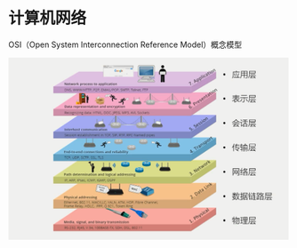 # 计算机网络

OSI（Open System Interconnection Reference Model）概念模型

![image-20210326234023331](images/计算机网络/image-20210326234023331.png)